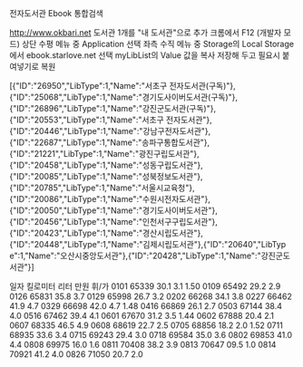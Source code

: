 전자도서관 Ebook 통합검색

http://www.okbari.net
도서관 1개를 "내 도서관"으로 추가
크롬에서 F12 (개발자 모드)
상단 수평 메뉴 중 Application 선택
좌측 수직 메뉴 중 Storage의 Local Storage에서 ebook.starlove.net 선택
myLibList의 Value 값을 복사 저장해 두고 필요시 붙여넣기로 복원


[{"ID":"26950","LibType":1,"Name":"서초구 전자도서관(구독)"},{"ID":"25068","LibType":1,"Name":"경기도사이버도서관(구독)"},{"ID":"26896","LibType":1,"Name":"강진군도서관(구독)"},{"ID":"20553","LibType":1,"Name":"서초구 전자도서관"},{"ID":"20446","LibType":1,"Name":"강남구전자도서관"},{"ID":"22687","LibType":1,"Name":"송파구통합도서관"},{"ID":"21221","LibType":1,"Name":"광진구립도서관"},{"ID":"20458","LibType":1,"Name":"성동구립도서관"},{"ID":"20085","LibType":1,"Name":"성북정보도서관"},{"ID":"20785","LibType":1,"Name":"서울시교육청"},{"ID":"20086","LibType":1,"Name":"수원시전자도서관"},{"ID":"20050","LibType":1,"Name":"경기도사이버도서관"},{"ID":"20456","LibType":1,"Name":"인천서구구립도서관"},{"ID":"20423","LibType":1,"Name":"경산시립도서관"},{"ID":"20448","LibType":1,"Name":"김제시립도서관"},{"ID":"20640","LibTyp e":1,"Name":"오산시중앙도서관"},{"ID":"20428","LibType":1,"Name":"강진군도서관"}]

일자 킬로미터 리터 만원 휘/가
0101 65339 30.1 3.1 1.50
0109 65492 29.2 2.9
0126 65831 35.8 3.7
0129 65998 26.7 3.2 
0202 66268 34.1 3.8
0227 66462 41.9 4.7
0329 66698 42.0 4.7 1.48
0416 66869 26.1 2.7
0503 67144 38.4 4.0
0516 67462 39.4 4.1
0601 67670 31.2 3.5 1.44
0602 67888 20.4 2.1
0607 68335 46.5 4.9
0608 68619 22.7 2.5
0705 68856 18.2 2.0 1.52
0711 68935 33.6 3.4
0715 69243 29.4 3.0
0718 69584 35.0 3.6
0802 69853 41.0 4.4
0808 69975 16.0 1.6
0811 70408 38.2 3.9 
0813 70647 09.5 1.0
0814 70921 41.2 4.0 
0826 71050 20.7 2.0
